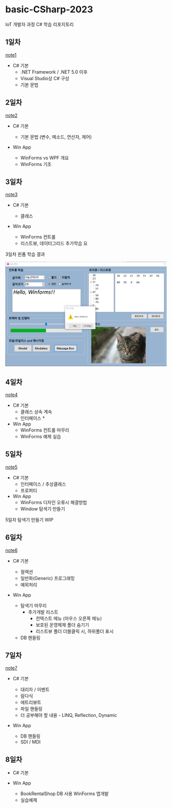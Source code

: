 # basic-CSharp-2023
IoT 개발자 과정 C# 학습 리포지토리

## 1일차
[note1](https://github.com/limchaeyeon8/basic-CSharp_2023/d1/d1_note.md)

-  C# 기본
    - .NET Framework / .NET 5.0 이후
    - Visual Studio상 C# 구성
    - 기본 문법


## 2일차
[note2](https://github.com/limchaeyeon8/basic-CSharp_2023/d2/d2_note.md)

- C# 기본
    - 기본 문법 (변수, 메소드, 연산자, 제어)

- Win App
    - WinForms vs WPF 개요
    - WinForms 기초


## 3일차
[note3](https://github.com/limchaeyeon8/basic-CSharp_2023/d3/d3_note.md)

- C# 기본
    - 클래스

- Win App
    - WinForms 컨트롤
    - 리스트뷰, 데이터그리드 추가학습 요

3일차 윈폼 학습 결과

<img src="https://raw.githubusercontent.com/limchaeyeon8/basic-CSharp-2023/main/d3/d3WinApp/wf03_property/wifm1.png" width="700">
    

## 4일차
[note4](https://github.com/limchaeyeon8/basic-CSharp_2023/d4/d4_note.md)

- C# 기본
    - 클래스 상속 계속
    - 인터페이스 *
- Win App
    - WinForms 컨트롤 마무리
    - WinForms 예제 실습


## 5일차
[note5](https://github.com/limchaeyeon8/basic-CSharp_2023/d5/d5_note.md)

- C# 기본
    - 인터페이스 / 추상클래스
    - 프로퍼티
- Win App
    - WinForms 디자인 오류시 해결방법
    - Window 탐색기 만들기

5일차 탐색기 만들기 WIP


## 6일차
[note6](https://github.com/limchaeyeon8/basic-CSharp_2023/d6/d6_note.md)

- C# 기본
    - 컬렉션
    - 일반화(Generic) 프로그래밍
    - 예외처리

- Win App
    - 탐색기 마무리
        - 추가개발 리스트
            - 컨텍스트 메뉴 (마우스 오른쪽 메뉴)
            - 보호된 운영체제 폴더 숨기기
            - 리스트뷰 폴더 더블클릭 시, 하위폴더 표시
    - DB 핸들링


## 7일차
[note7](https://github.com/limchaeyeon8/basic-CSharp_2023/d7/d7_note.md)

- C# 기본
    - 대리자 / 이벤트
    - 람다식
    - 애트리뷰트
    - 파일 핸들링
    - 더 공부해야 할 내용 - LINQ, Reflection, Dynamic

- Win App
    - DB 핸들링
    - SDI / MDI

## 8일차 
<!--
[note8](https://github.com/limchaeyeon8/basic-CSharp_2023/d8_note.md)
-->
- C# 기본


- Win App
    - BookRentalShop DB 사용 WinForms 앱개발
    - 실습예제